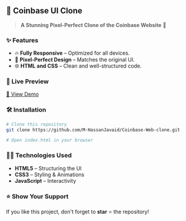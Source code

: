 ## 🚀 Coinbase UI Clone

> **A Stunning Pixel-Perfect Clone of the Coinbase Website** 🌟

### ✨ Features

- 🔥 **Fully Responsive** – Optimized for all devices.
- 🎨 **Pixel-Perfect Design** – Matches the original UI.
- 🌐 **HTML and CSS** – Clean and well-structured code.

### 🎥 Live Preview
[🔗 View Demo](https://m-hassanjavaid.github.io/Coinbase-Web-clone/) 

### 🛠️ Installation

```bash
# Clone this repository
git clone https://github.com/M-HassanJavaid/Coinbase-Web-clone.git

# Open index.html in your browser
```

### 👨‍💻 Technologies Used

- **HTML5** – Structuring the UI
- **CSS3** – Styling & Animations
- **JavaScript** – Interactivity


### ⭐ Show Your Support
If you like this project, don't forget to **star** ⭐ the repository!


